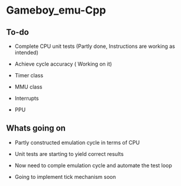# Gameboy_emu-Cpp


## To-do

- Complete CPU unit tests (Partly done, Instructions are working as intended)

- Achieve cycle accuracy ( Working on it)

- Timer class

- MMU class

- Interrupts

- PPU
## Whats going on

- Partly constructed emulation cycle in terms of CPU

- Unit tests are starting to yield correct results

- Now need to comple emulation cycle and automate the test loop

- Going to implement tick mechanism soon
